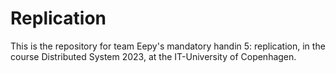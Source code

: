 # Replication
This is the repository for team Eepy's mandatory handin 5: replication, in the course Distributed System 2023, at the IT-University of Copenhagen.
